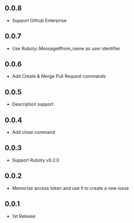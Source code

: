 ## 0.0.8
* Support Github Enterprise

## 0.0.7
* Use Ruboty::Message#from_name as user identifier

## 0.0.6
* Add Create & Merge Pull Request commands

## 0.0.5
* Description support

## 0.0.4
* Add close command

## 0.0.3
* Support Ruboty v0.2.0

## 0.0.2
* Memorize access token and use it to create a new issue

## 0.0.1
* 1st Release
